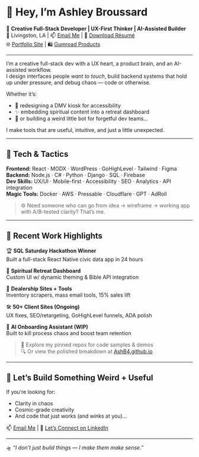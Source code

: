 # 👋 Hey, I’m Ashley Broussard

🎯 **Creative Full-Stack Developer | UX-First Thinker | AI-Assisted Builder**  
📍 Livingston, LA | 📫 [Email Me](mailto:Fleurdeviefarmsllc@gmail.com) | 📄 [Download Résumé](https://AshB4.github.io/AshleyBroussard2025Resume.pdf)  
🌐 [Portfolio Site](https://AshB4.github.io) | 🛍 [Gumroad Products](https://fleurdevie.gumroad.com)

---

I’m a creative full-stack dev with a UX heart, a product brain, and an AI-assisted workflow.  
I design interfaces people *want to touch*, build backend systems that hold up under pressure, and debug chaos — code or otherwise.

Whether it’s:
- 🔁 redesigning a DMV kiosk for accessibility
- ✨ embedding spiritual content into a retreat dashboard
- 🤖 or building a weird little bot for forgetful dev teams...

I make tools that are useful, intuitive, and just a little unexpected.

---

## 🧰 Tech & Tactics

**Frontend:** React · MODX · WordPress · GoHighLevel · Tailwind · Figma  
**Backend:** Node.js · C# · Python · Django · SQL · Firebase  
**Dev Skills:** UX/UI · Mobile-first · Accessibility · SEO · Analytics · API integration  
**Magic Tools:** Docker · AWS · Pressable · Cloudflare · GPT · AdRoll

> ⚙️ Need someone who can go from idea → wireframe → working app with A/B-tested clarity? That’s me.

---

## 🚀 Recent Work Highlights

🏆 **SQL Saturday Hackathon Winner**  
Built a full-stack React Native civic data app in 24 hours

🧘 **Spiritual Retreat Dashboard**  
Custom UI w/ dynamic theming & Bible API integration

🚗 **Dealership Sites + Tools**  
Inventory scrapers, mass email tools, 15% sales lift

🛠 **50+ Client Sites (Ongoing)**  
UX fixes, SEO/retargeting, GoHighLevel funnels, ADA polish

🤖 **AI Onboarding Assistant (WIP)**  
Built to kill process chaos and boost team retention

> 🔗 Explore my pinned repos for code samples & demos  
> 🔍 Or view the polished breakdown at [AshB4.github.io](https://AshB4.github.io)

---

## 💬 Let’s Build Something Weird + Useful

If you’re looking for:
- Clarity in chaos
- Cosmic-grade creativity
- And code that just works (and winks at you)…

📫 [Email Me](mailto:Fleurdeviefarmsllc@gmail.com) | 🤝 [Let’s Connect on LinkedIn](https://linkedin.com/in/ashley-m-broussard-33a392253)

---

🛸 *“I don’t just build things — I make them make sense.”*
